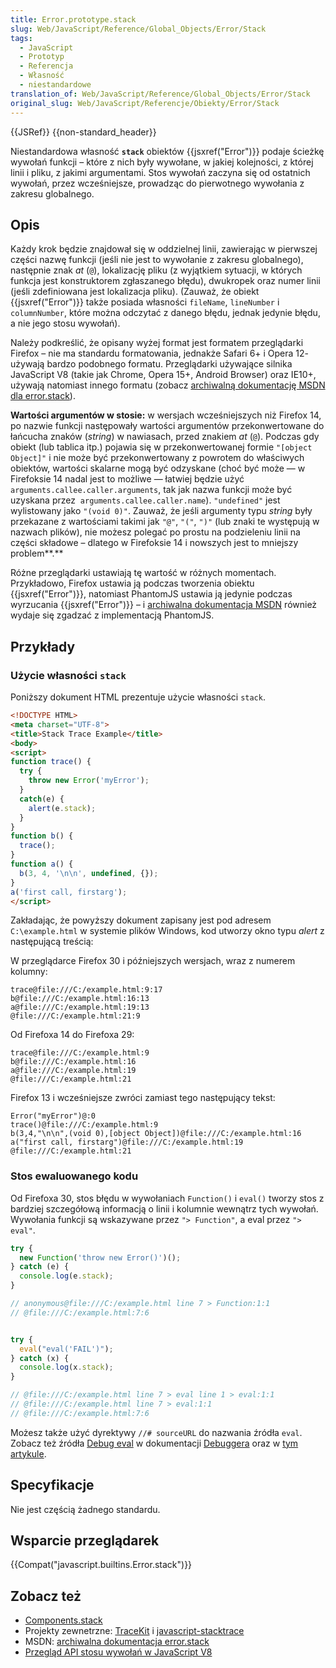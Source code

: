 ```yaml
---
title: Error.prototype.stack
slug: Web/JavaScript/Reference/Global_Objects/Error/Stack
tags:
  - JavaScript
  - Prototyp
  - Referencja
  - Własność
  - niestandardowe
translation_of: Web/JavaScript/Reference/Global_Objects/Error/Stack
original_slug: Web/JavaScript/Referencje/Obiekty/Error/Stack
---
```

{{JSRef}} {{non-standard_header}}

Niestandardowa własność **`stack`** obiektów {{jsxref("Error")}} podaje ścieżkę wywołań funkcji – które z nich były wywołane, w jakiej kolejności, z której linii i pliku, z jakimi argumentami. Stos wywołań zaczyna się od ostatnich wywołań, przez wcześniejsze, prowadząc do pierwotnego wywołania z zakresu globalnego.

## Opis

Każdy krok będzie znajdował się w oddzielnej linii, zawierając w pierwszej części nazwę funkcji (jeśli nie jest to wywołanie z zakresu globalnego), następnie znak _at_ (`@`), lokalizację pliku (z wyjątkiem sytuacji, w których funkcja jest konstruktorem zgłaszanego błędu), dwukropek oraz numer linii (jeśli zdefiniowana jest lokalizacja pliku). (Zauważ, że obiekt {{jsxref("Error")}} także posiada własności `fileName`, `lineNumber` i `columnNumber`, które można odczytać z danego błędu, jednak jedynie błędu, a nie jego stosu wywołań).

Należy podkreślić, że opisany wyżej format jest formatem przeglądarki Firefox – nie ma standardu formatowania, jednakże Safari 6+ i Opera 12- używają bardzo podobnego formatu. Przeglądarki używające silnika JavaScript V8 (takie jak Chrome, Opera 15+, Android Browser) oraz IE10+, używają natomiast innego formatu (zobacz [archiwalną dokumentację MSDN dla error.stack](https://web.archive.org/web/20140210004225/http://msdn.microsoft.com/en-us/library/windows/apps/hh699850.aspx)).

**Wartości argumentów w stosie:** w wersjach wcześniejszych niż Firefox 14, po nazwie funkcji następowały wartości argumentów przekonwertowane do łańcucha znaków (_string_) w nawiasach, przed znakiem _at_ (`@`). Podczas gdy obiekt (lub tablica itp.) pojawia się w przekonwertowanej formie `"[object Object]"` i nie może być przekonwertowany z powrotem do właściwych obiektów, wartości skalarne mogą być odzyskane (choć być może — w Firefoksie 14 nadal jest to możliwe — łatwiej będzie użyć `arguments.callee.caller.arguments`, tak jak nazwa funkcji może być uzyskana przez  `arguments.callee.caller.name`). `"undefined"` jest wylistowany jako `"(void 0)"`. Zauważ, że jeśli argumenty typu _string_ były przekazane z wartościami takimi jak `"@"`, `"("`, `")"` (lub znaki te występują w nazwach plików), nie możesz polegać po prostu na podzieleniu linii na części składowe – dlatego w Firefoksie 14 i nowszych jest to mniejszy problem**.**

Różne przeglądarki ustawiają tę wartość w różnych momentach. Przykładowo, Firefox ustawia ją podczas tworzenia obiektu {{jsxref("Error")}}, natomiast PhantomJS ustawia ją jedynie podczas wyrzucania {{jsxref("Error")}} – i [archiwalna dokumentacja MSDN](https://web.archive.org/web/20140210004225/http://msdn.microsoft.com/en-us/library/windows/apps/hh699850.aspx) również wydaje się zgadzać z implementacją PhantomJS.

## Przykłady

### Użycie własności `stack`

Poniższy dokument HTML prezentuje użycie własności `stack`.

```html
<!DOCTYPE HTML>
<meta charset="UTF-8">
<title>Stack Trace Example</title>
<body>
<script>
function trace() {
  try {
    throw new Error('myError');
  }
  catch(e) {
    alert(e.stack);
  }
}
function b() {
  trace();
}
function a() {
  b(3, 4, '\n\n', undefined, {});
}
a('first call, firstarg');
</script>
```

Zakładając, że powyższy dokument zapisany jest pod adresem `C:\example.html` w systemie plików Windows, kod utworzy okno typu _alert_ z następującą treścią:

W przeglądarce Firefox 30 i późniejszych wersjach, wraz z numerem kolumny:

    trace@file:///C:/example.html:9:17
    b@file:///C:/example.html:16:13
    a@file:///C:/example.html:19:13
    @file:///C:/example.html:21:9

Od Firefoxa 14 do Firefoxa 29:

    trace@file:///C:/example.html:9
    b@file:///C:/example.html:16
    a@file:///C:/example.html:19
    @file:///C:/example.html:21

Firefox 13 i wcześniejsze zwróci zamiast tego następujący tekst:

    Error("myError")@:0
    trace()@file:///C:/example.html:9
    b(3,4,"\n\n",(void 0),[object Object])@file:///C:/example.html:16
    a("first call, firstarg")@file:///C:/example.html:19
    @file:///C:/example.html:21

### Stos ewaluowanego kodu

Od Firefoxa 30, stos błędu w wywołaniach `Function()` i `eval()` tworzy stos z bardziej szczegółową informacją o linii i kolumnie wewnątrz tych wywołań. Wywołania funkcji są wskazywane przez `"> Function"`, a eval przez `"> eval"`.

```js
try {
  new Function('throw new Error()')();
} catch (e) {
  console.log(e.stack);
}

// anonymous@file:///C:/example.html line 7 > Function:1:1
// @file:///C:/example.html:7:6


try {
  eval("eval('FAIL')");
} catch (x) {
  console.log(x.stack);
}

// @file:///C:/example.html line 7 > eval line 1 > eval:1:1
// @file:///C:/example.html line 7 > eval:1:1
// @file:///C:/example.html:7:6
```

Możesz także użyć dyrektywy `//# sourceURL` do nazwania źródła `eval`. Zobacz też źródła [Debug eval](/pl/docs/Tools/Debugger/How_to/Debug_eval_sources) w dokumentacji [Debuggera](/pl/docs/Tools/Debugger) oraz w [tym artykule](http://fitzgeraldnick.com/weblog/59/).

## Specyfikacje

Nie jest częścią żadnego standardu.

## Wsparcie przeglądarek

{{Compat("javascript.builtins.Error.stack")}}

## Zobacz też

- [Components.stack](/pl/docs/Components.stack)
- Projekty zewnetrzne: [TraceKit](https://github.com/csnover/TraceKit/) i [javascript-stacktrace](https://github.com/eriwen/javascript-stacktrace)
- MSDN: [archiwalna dokumentacja error.stack](https://web.archive.org/web/20140210004225/http://msdn.microsoft.com/en-us/library/windows/apps/hh699850.aspx)
- [Przegląd API stosu wywołań w JavaScript V8](https://github.com/v8/v8/wiki/Stack%20Trace%20API)
